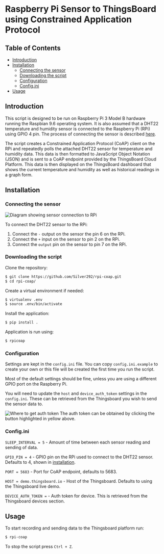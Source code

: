 # Raspberry Pi Sensor to ThingsBoard using Constrained Application Protocol <!-- omit in toc -->

## Table of Contents <!-- omit in toc -->
- [Introduction](#introduction)
- [Installation](#installation)
  - [Connecting the sensor](#connecting-the-sensor)
  - [Downloading the script](#downloading-the-script)
  - [Configuration](#configuration)
  - [Config.ini](#configini)
- [Usage](#usage)
  
## Introduction

This script is designed to be run on Raspberry Pi 3 Model B hardware running the Raspbian 9.6 operating system. It is also assumed that a DHT22 temperature and humidity sensor is connected to the Raspberry Pi (RPi) using GPIO 4 pin. The process of connecting the sensor is described [here](#connecting-the-sensor).

The script creates a Constrained Application Protocol (CoAP) client on the RPi and repeatedly polls the attached DHT22 sensor for temperature and humidity data. This data is then formatted to JavaScript Object Notation (JSON) and is sent to a CoAP endpoint provided by the ThingsBoard Cloud Platform. This data is then displayed on the ThingsBoard dashboard that shows the current temperature and humidity as well as historical readings in a graph form.

## Installation

### Connecting the sensor

![Diagram showing sensor connection to RPi](https://user-images.githubusercontent.com/5542588/52054623-0c47f100-2555-11e9-8996-eca1224aa146.png)

To connect the DHT22 sensor to the RPi:

  1. Connect the ``-`` output on the sensor the pin 6 on the RPi.
  2. Connect the ``+`` input on the sensor to pin 2 on the RPi.
  3. Connect the ``output`` pin on the sensor to pin 7 on the RPi.

### Downloading the script

Clone the repository:
```bash
$ git clone https://github.com/Silver292/rpi-coap.git
$ cd rpi-coap/
```
Create a virtual environment if needed:

```bash
$ virtualenv .env
$ source .env/bin/activate
```

Install the application:

```bash
$ pip install .
```

Application is run using:

```bash
$ rpicoap
```

### Configuration

Settings are kept in the ``config.ini`` file. You can copy ``config.ini.example`` to create your own or this file will be created the first time you run the script.

Most of the default settings should be fine, unless you are using a different GPIO port on the Raspberry Pi.

You will need to update the ``host`` and ``device_auth_token`` settings in the ``config.ini``. 
These can be retrieved from the Thingsboard you wish to send the sensor data to.

![Where to get auth token](https://user-images.githubusercontent.com/5542588/52054622-0c47f100-2555-11e9-82c7-e7303507d851.png)
The auth token can be obtained by clicking the button highlighted in yellow above.

### Config.ini


``SLEEP_INTERVAL = 5``  - Amount of time between each sensor reading and sending of data.

``GPIO_PIN = 4`` - GPIO pin on the RPi used to connect to the DHT22 sensor. Defaults to 4, shown in [installation](#connecting-the-sensor).

``PORT = 5683`` - Port for CoAP endpoint, defaults to 5683.

``HOST = demo.thingsboard.io`` - Host of the Thingsboard. Defaults to using the Thingsboard live demo.

``DEVICE_AUTH_TOKEN =`` - Auth token for device. This is retrieved from the Thingsboard devices section.

## Usage

To start recording and sending data to the Thingsboard platform run:

```bash
$ rpi-coap
```

To stop the script press ``Ctrl + Z``.
